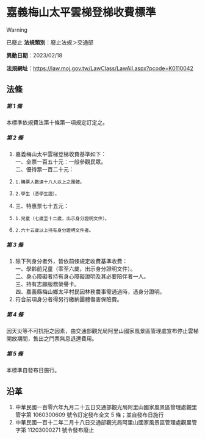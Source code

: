 # 嘉義梅山太平雲梯登梯收費標準


> [!WARNING]
> 已廢止
**法規類別**：廢止法規＞交通部

**異動日期**：2023/02/18  

**法規網址**：https://law.moj.gov.tw/LawClass/LawAll.aspx?pcode=K0110042



## 法條
##### 第 1 條
本標準依規費法第十條第一項規定訂定之。

##### 第 2 條
1. 嘉義梅山太平雲梯登梯收費基準如下：  
一、全票一百五十元：一般參觀民眾。  
二、優待票一百二十元：
1.     1.購票人數達十八人以上之團體。
1.     2.學生（憑學生證）。
1. 三、特惠票七十五元：
1.     1.兒童（七歲至十二歲，出示身分證明文件）。
1.     2.六十五歲以上持有身分證明文件者。

##### 第 3 條
1. 除下列身分者外，皆依前條規定收費基準收費：  
一、學齡前兒童（零至六歲，出示身分證明文件）。  
二、身心障礙者持有身心障礙證明及其必要陪伴者一人。  
三、持有志願服務榮譽卡。  
四、嘉義縣梅山鄉太平村民因林務農事需通過時，憑身分證明。
1. 符合前項身分者得另行繳納團體傷害保險費。

##### 第 4 條
因天災等不可抗拒之因素，由交通部觀光局阿里山國家風景區管理處宣布停止雲梯開放期間，售出之門票無息退還費用。

##### 第 5 條
本標準自發布日施行。

## 沿革
1. 中華民國一百零六年九月二十五日交通部觀光局阿里山國家風景區管理處觀里管字第 1060300609 號令訂定發布全文 5  條；並自發布日施行
1. 中華民國一百十二年二月十八日交通部觀光局阿里山國家風景區管理處觀里管字第 11203000271  號令發布廢止
